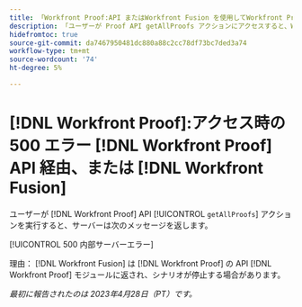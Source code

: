 ```yaml
---
title: 「Workfront Proof:API またはWorkfront Fusion を使用してWorkfront Proof にアクセスする際に 500 エラーが発生しました。
description: 「ユーザーが Proof API getAllProofs アクションにアクセスすると、Workfront Proof サーバーは次のメッセージを返します。500 Internal Server Error"
hidefromtoc: true
source-git-commit: da7467950481dc880a88c2cc78df73bc7ded3a74
workflow-type: tm+mt
source-wordcount: '74'
ht-degree: 5%

---
```



# [!DNL Workfront Proof]:アクセス時の 500 エラー [!DNL Workfront Proof] API 経由、または [!DNL Workfront Fusion]

<!--This article is on Proof and Fusion TOCs-->

ユーザーが [!DNL Workfront Proof] API [!UICONTROL `getAllProofs`] アクションを実行すると、サーバーは次のメッセージを返します。

[!UICONTROL 500 内部サーバーエラー]

理由： [!DNL Workfront Fusion] は [!DNL Workfront Proof] の API [!DNL Workfront Proof] モジュールに返され、シナリオが停止する場合があります。

_最初に報告されたのは 2023年4月28日（PT）です。_

